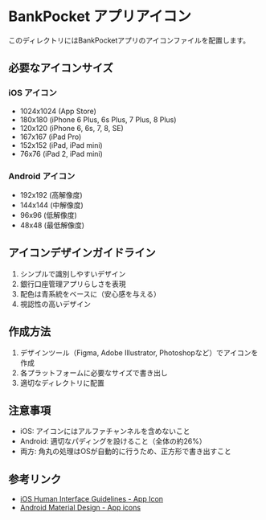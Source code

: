 # BankPocket アプリアイコン

このディレクトリにはBankPocketアプリのアイコンファイルを配置します。

## 必要なアイコンサイズ

### iOS アイコン
- 1024x1024 (App Store)
- 180x180 (iPhone 6 Plus, 6s Plus, 7 Plus, 8 Plus)
- 120x120 (iPhone 6, 6s, 7, 8, SE)
- 167x167 (iPad Pro)
- 152x152 (iPad, iPad mini)
- 76x76 (iPad 2, iPad mini)

### Android アイコン
- 192x192 (高解像度)
- 144x144 (中解像度)
- 96x96 (低解像度)
- 48x48 (最低解像度)

## アイコンデザインガイドライン

1. シンプルで識別しやすいデザイン
2. 銀行口座管理アプリらしさを表現
3. 配色は青系統をベースに（安心感を与える）
4. 視認性の高いデザイン

## 作成方法

1. デザインツール（Figma, Adobe Illustrator, Photoshopなど）でアイコンを作成
2. 各プラットフォームに必要なサイズで書き出し
3. 適切なディレクトリに配置

## 注意事項

- iOS: アイコンにはアルファチャンネルを含めないこと
- Android: 適切なパディングを設けること（全体の約26%）
- 両方: 角丸の処理はOSが自動的に行うため、正方形で書き出すこと

## 参考リンク

- [iOS Human Interface Guidelines - App Icon](https://developer.apple.com/design/human-interface-guidelines/ios/icons-and-images/app-icon/)
- [Android Material Design - App icons](https://material.io/design/iconography/product-icons.html)